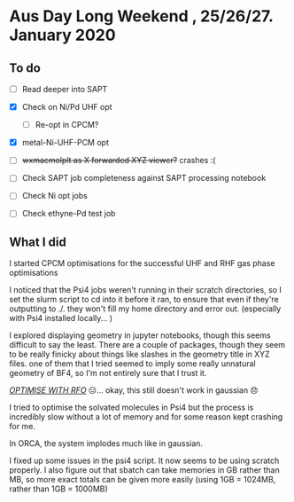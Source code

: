 # Aus Day Long Weekend , 25/26/27. January 2020

## To do

* [ ] Read deeper into SAPT
* [x] Check on Ni/Pd UHF opt
  * [ ] Re-opt in CPCM?
* [x] metal-Ni-UHF-PCM opt
* [ ] ~~wxmacmolplt as X forwarded XYZ viewer?~~ crashes :(
* [ ] Check SAPT job completeness against SAPT processing notebook
* [ ] Check Ni opt jobs
* [ ] Check ethyne-Pd test job





## What I did

I started CPCM optimisations for the successful UHF and RHF gas phase optimisations 

I noticed that the Psi4 jobs weren't running in their scratch directories, so I set the slurm script to cd into it before it ran, to ensure that even if they're outputting to ./. they won't fill my home directory and error out. (especially with Psi4 installed locally... )

I explored displaying geometry in jupyter notebooks, though this seems difficult to say the least. There are a couple of packages, though they seem to be really finicky about things like slashes in the geometry title in XYZ files. one of them that I tried seemed to imply some really unnatural geometry of BF4, so I'm not entirely sure that I trust it.

<u>*OPTIMISE WITH RFO*</u> :expressionless:... okay, this still doesn't work in gaussian :disappointed:

I tried to optimise the solvated molecules in Psi4 but the process is incredibly slow without a lot of memory and for some reason kept crashing for me.

In ORCA, the system implodes much like in gaussian.

I fixed up some issues in the psi4 script. It now seems to be using scratch properly. I also figure out that sbatch can take memories in GB rather than MB, so more exact totals can be given  more easily (using 1GB = 1024MB, rather than 1GB = 1000MB)